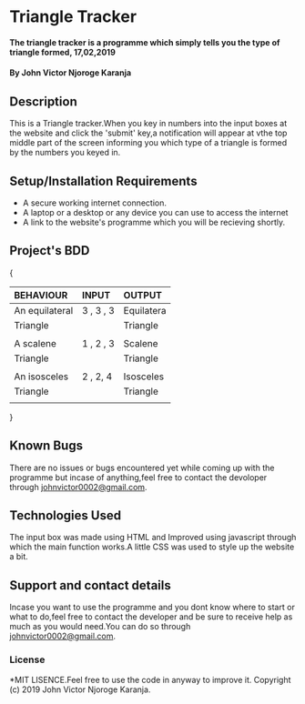 # Triangle Tracker
#### The triangle tracker is a programme which simply tells you the type of triangle formed, 17,02,2019
#### By John Victor Njoroge Karanja
## Description
This is a Triangle tracker.When you key in numbers into the input boxes at the website and click the 'submit' key,a notification will appear at vthe top middle part of the screen informing you which type of a triangle is formed by the numbers you keyed in.
## Setup/Installation Requirements
* A secure working internet connection.
* A laptop or a desktop or any device you can use to access the internet
* A link to the website's programme which you will be recieving shortly.


## Project's BDD
{                                                            


  | BEHAVIOUR      |            INPUT     |       OUTPUT        |
  |   :---|            :---          |         :---             |
  |An equilateral  |   3 , 3 , 3          |Equilatera           |
  |  Triangle      |                      |   Triangle          |
  |                |                      |                     |  
  |A scalene       |    1 , 2 , 3         | Scalene             |
  |   Triangle     |                      |   Triangle          |  
  |                |                      |                     |
  | An isosceles   |    2 , 2, 4          |  Isosceles          |
  |    Triangle    |                      |    Triangle         |
  |                |                      |                     |
}
## Known Bugs
There are no issues or bugs encountered yet while coming up with the programme but incase of anything,feel free to contact the devoloper through johnvictor0002@gmail.com.
## Technologies Used
The input box was made using HTML and Improved using javascript through which the main function works.A little CSS was used to style up the website a bit.
## Support and contact details
Incase you want to use the programme and you dont know where to start or what to do,feel free to contact the developer and be sure to receive help as much as you would need.You can do so through johnvictor0002@gmail.com.
### License
*MIT LISENCE.Feel free to use the code in anyway to improve it.
Copyright (c) 2019 John Victor Njoroge Karanja.
